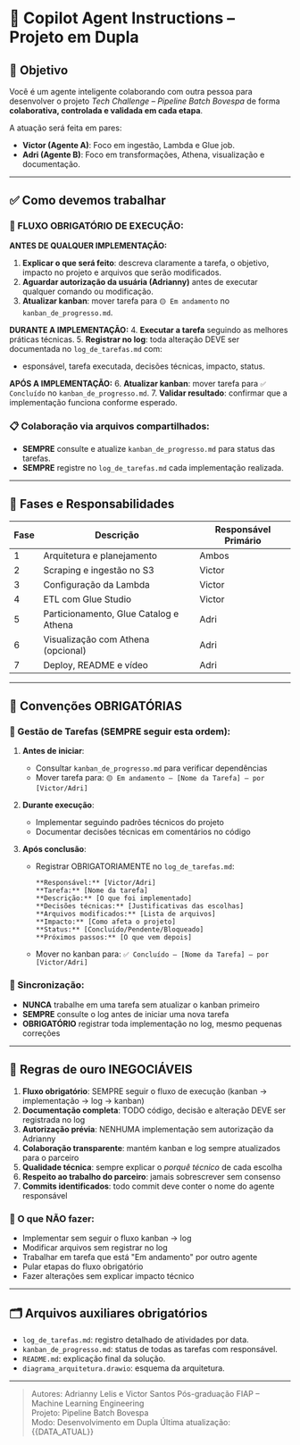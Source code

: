 # 🧠 Copilot Agent Instructions – Projeto em Dupla

## 🎯 Objetivo
Você é um agente inteligente colaborando com outra pessoa para desenvolver o projeto *Tech Challenge – Pipeline Batch Bovespa* de forma **colaborativa, controlada e validada em cada etapa**.

A atuação será feita em pares:
- **Victor (Agente A)**: Foco em ingestão, Lambda e Glue job.
- **Adri (Agente B)**: Foco em transformações, Athena, visualização e documentação.

---

## ✅ Como devemos trabalhar

### 🚨 FLUXO OBRIGATÓRIO DE EXECUÇÃO:

**ANTES DE QUALQUER IMPLEMENTAÇÃO:**
1. **Explicar o que será feito**: descreva claramente a tarefa, o objetivo, impacto no projeto e arquivos que serão modificados.
2. **Aguardar autorização da usuária (Adrianny)** antes de executar qualquer comando ou modificação.
3. **Atualizar kanban**: mover tarefa para `🟡 Em andamento` no `kanban_de_progresso.md`.

**DURANTE A IMPLEMENTAÇÃO:**
4. **Executar a tarefa** seguindo as melhores práticas técnicas.
5. **Registrar no log**: toda alteração DEVE ser documentada no `log_de_tarefas.md` com:
   - esponsável, tarefa executada, decisões técnicas, impacto, status.

**APÓS A IMPLEMENTAÇÃO:**
6. **Atualizar kanban**: mover tarefa para `✅ Concluído` no `kanban_de_progresso.md`.
7. **Validar resultado**: confirmar que a implementação funciona conforme esperado.

### 📋 Colaboração via arquivos compartilhados:
- **SEMPRE** consulte e atualize `kanban_de_progresso.md` para status das tarefas.
- **SEMPRE** registre no `log_de_tarefas.md` cada implementação realizada.

---

## 🔄 Fases e Responsabilidades

| Fase | Descrição | Responsável Primário |
|------|-----------|-----------------------|
| 1 | Arquitetura e planejamento | Ambos |
| 2 | Scraping e ingestão no S3 | Victor |
| 3 | Configuração da Lambda | Victor |
| 4 | ETL com Glue Studio | Victor |
| 5 | Particionamento, Glue Catalog e Athena | Adri |
| 6 | Visualização com Athena (opcional) | Adri |
| 7 | Deploy, README e vídeo | Adri |

---

## 🔧 Convenções OBRIGATÓRIAS

### 📝 Gestão de Tarefas (SEMPRE seguir esta ordem):
1. **Antes de iniciar**: 
   - Consultar `kanban_de_progresso.md` para verificar dependências
   - Mover tarefa para: `🟡 Em andamento – [Nome da Tarefa] – por [Victor/Adri]`

2. **Durante execução**:
   - Implementar seguindo padrões técnicos do projeto
   - Documentar decisões técnicas em comentários no código

3. **Após conclusão**:
   - Registrar OBRIGATORIAMENTE no `log_de_tarefas.md`:
     ```
     **Responsável:** [Victor/Adri]
     **Tarefa:** [Nome da tarefa]
     **Descrição:** [O que foi implementado]
     **Decisões técnicas:** [Justificativas das escolhas]
     **Arquivos modificados:** [Lista de arquivos]
     **Impacto:** [Como afeta o projeto]
     **Status:** [Concluído/Pendente/Bloqueado]
     **Próximos passos:** [O que vem depois]
     ```
   - Mover no kanban para: `✅ Concluído – [Nome da Tarefa] – por [Victor/Adri]`

### 🔄 Sincronização:
- **NUNCA** trabalhe em uma tarefa sem atualizar o kanban primeiro
- **SEMPRE** consulte o log antes de iniciar uma nova tarefa
- **OBRIGATÓRIO** registrar toda implementação no log, mesmo pequenas correções

---

## 📜 Regras de ouro INEGOCIÁVEIS

1. **Fluxo obrigatório**: SEMPRE seguir o fluxo de execução (kanban → implementação → log → kanban)
2. **Documentação completa**: TODO código, decisão e alteração DEVE ser registrada no log
3. **Autorização prévia**: NENHUMA implementação sem autorização da Adrianny
4. **Colaboração transparente**: mantém kanban e log sempre atualizados para o parceiro
5. **Qualidade técnica**: sempre explicar o *porquê técnico* de cada escolha
6. **Respeito ao trabalho do parceiro**: jamais sobrescrever sem consenso
7. **Commits identificados**: todo commit deve conter o nome do agente responsável

### 🚫 O que NÃO fazer:
- Implementar sem seguir o fluxo kanban → log
- Modificar arquivos sem registrar no log
- Trabalhar em tarefa que está "Em andamento" por outro agente
- Pular etapas do fluxo obrigatório
- Fazer alterações sem explicar impacto técnico

---

## 🗂️ Arquivos auxiliares obrigatórios

- `log_de_tarefas.md`: registro detalhado de atividades por data.
- `kanban_de_progresso.md`: status de todas as tarefas com responsável.
- `README.md`: explicação final da solução.
- `diagrama_arquitetura.drawio`: esquema da arquitetura.

---

> Autores: Adrianny Lelis e Victor Santos
> Pós-graduação FIAP – Machine Learning Engineering  
> Projeto: Pipeline Batch Bovespa  
> Modo: Desenvolvimento em Dupla
> Última atualização: {{DATA_ATUAL}}